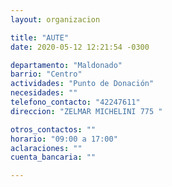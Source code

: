 ```yaml
---
layout: organizacion

title: "AUTE"
date: 2020-05-12 12:21:54 -0300

departamento: "Maldonado"
barrio: "Centro"
actividades: "Punto de Donación"
necesidades: ""
telefono_contacto: "42247611"
direccion: "ZELMAR MICHELINI 775 "

otros_contactos: ""
horario: "09:00 a 17:00"
aclaraciones: ""
cuenta_bancaria: ""

---
```

